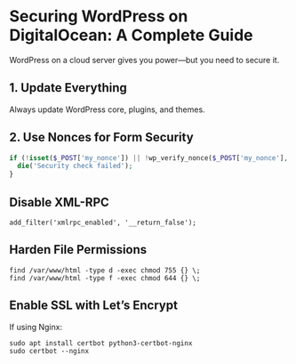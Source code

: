 
# Securing WordPress on DigitalOcean: A Complete Guide

WordPress on a cloud server gives you power—but you need to secure it.

## 1. Update Everything

Always update WordPress core, plugins, and themes.

## 2. Use Nonces for Form Security

```php
if (!isset($_POST['my_nonce']) || !wp_verify_nonce($_POST['my_nonce'], 'my_action')) {
  die('Security check failed');
}
```
## Disable XML-RPC
```
add_filter('xmlrpc_enabled', '__return_false');
```
## Harden File Permissions
```
find /var/www/html -type d -exec chmod 755 {} \;
find /var/www/html -type f -exec chmod 644 {} \;
```
## Enable SSL with Let’s Encrypt
If using Nginx:
```
sudo apt install certbot python3-certbot-nginx
sudo certbot --nginx
```

